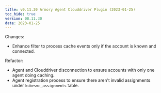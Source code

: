 ```yaml
---
title: v0.11.30 Armory Agent Clouddriver Plugin (2023-01-25)
toc_hide: true
version: 00.11.30
date: 2023-01-25
---
```


Changes:
- Enhance filter to process cache events only if the account is known and connected.

Refactor:
- Agent and Clouddriver disconnection to ensure accounts with only one agent doing caching.
- Agent registration process to ensure there aren't invalid assignments under `kubesvc_assignments` table.